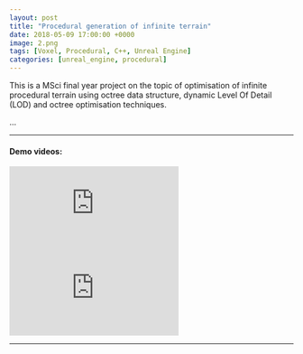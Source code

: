 ```yaml
---
layout: post
title: "Procedural generation of infinite terrain"
date: 2018-05-09 17:00:00 +0000
image: 2.png
tags: [Voxel, Procedural, C++, Unreal Engine]
categories: [unreal_engine, procedural]
---
```


This is a MSci final year project on the topic of optimisation of infinite procedural terrain using octree data structure, dynamic Level Of Detail (LOD) and octree optimisation techniques.

...

***
#### Demo videos:
<iframe style="display: inline" src="https://www.youtube.com/embed/2sqBf3AZPm0" frameborder="0" allowfullscreen></iframe>
<iframe style="display: inline" src="https://www.youtube.com/embed/31X7C6H0qIE" frameborder="0" allowfullscreen></iframe>

***
